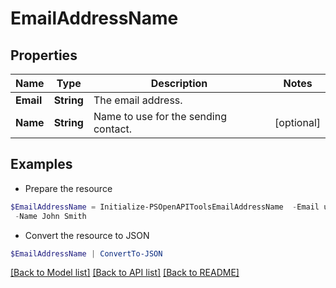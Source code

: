 # EmailAddressName
## Properties

Name | Type | Description | Notes
------------ | ------------- | ------------- | -------------
**Email** | **String** | The email address. | 
**Name** | **String** | Name to use for the sending contact. | [optional] 

## Examples

- Prepare the resource
```powershell
$EmailAddressName = Initialize-PSOpenAPIToolsEmailAddressName  -Email user@domain.com `
 -Name John Smith
```

- Convert the resource to JSON
```powershell
$EmailAddressName | ConvertTo-JSON
```

[[Back to Model list]](../README.md#documentation-for-models) [[Back to API list]](../README.md#documentation-for-api-endpoints) [[Back to README]](../README.md)


